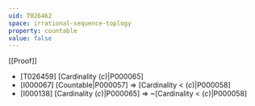 ```yaml
---
uid: T026462
space: irrational-sequence-toplogy
property: countable
value: false
---
```

[[Proof]]

* [T026459] [Cardinality $\mathfrak(c)$|P000065]
* [I000067] [Countable|P000057] => [Cardinality < $\mathfrak(c)$|P000058]
* [I000138] [Cardinality $\mathfrak(c)$|P000065] => ~[Cardinality < $\mathfrak(c)$|P000058]

